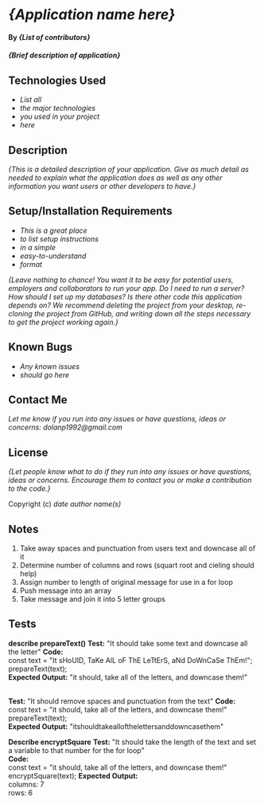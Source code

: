 # _{Application name here}_

#### By _**{List of contributors}**_

#### _{Brief description of application}_

## Technologies Used

* _List all_
* _the major technologies_
* _you used in your project_
* _here_

## Description

_{This is a detailed description of your application. Give as much detail as needed to explain what the application does as well as any other information you want users or other developers to have.}_

## Setup/Installation Requirements

* _This is a great place_
* _to list setup instructions_
* _in a simple_
* _easy-to-understand_
* _format_

_{Leave nothing to chance! You want it to be easy for potential users, employers and collaborators to run your app. Do I need to run a server? How should I set up my databases? Is there other code this application depends on? We recommend deleting the project from your desktop, re-cloning the project from GitHub, and writing down all the steps necessary to get the project working again.}_

## Known Bugs

* _Any known issues_
* _should go here_

## Contact Me

_Let me know if you run into any issues or have questions, ideas or concerns:_
_dolanp1992@gmail.com_

## License

_{Let people know what to do if they run into any issues or have questions, ideas or concerns.  Encourage them to contact you or make a contribution to the code.}_

Copyright (c) _date_ _author name(s)_  

## Notes  

1. Take away spaces and punctuation from users text and downcase all of it 
2. Determine number of columns and rows (squart root and cieling should help)
3. Assign number to length of original message for use in a for loop
4. Push message into an array
5. Take message and join it into 5 letter groups 

## Tests  

**describe prepareText()**
**Test:** "It should take some text and downcase all the letter"
**Code:**  
const text = "It sHoUlD, TaKe AlL oF ThE LeTtErS, aNd DoWnCaSe ThEm!";  
prepareText(text);  
**Expected Output:** "it should, take all of the letters, and downcase them!"  
<br>

**Test:** "It should remove spaces and punctuation from the text"
**Code:**  
const text = "it should, take all of the letters, and downcase them!"  
prepareText(text);  
**Expected Output:** "itshouldtakeallofthelettersanddowncasethem"  

**Describe encryptSquare**
**Test:** "It should take the length of the text and set a variable to that number for the for loop"  
**Code:**  
const text = "it should, take all of the letters, and downcase them!"
encryptSquare(text);
**Expected Output:**  
columns: 7  
rows: 6  